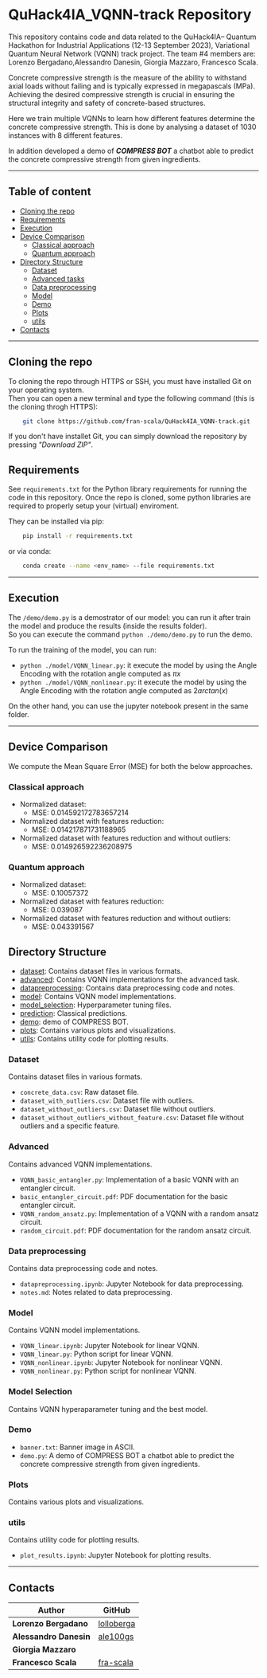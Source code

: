 # QuHack4IA_VQNN-track Repository

This repository contains code and data related to the QuHack4IA– Quantum Hackathon for Industrial Applications (12-13 September 2023), Variational Quantum Neural Network (VQNN) track project. The team #4 members are: Lorenzo Bergadano,Alessandro Danesin, Giorgia Mazzaro, Francesco Scala.

Concrete compressive strength is the measure of the ability to withstand axial loads without failing and is typically expressed in megapascals (MPa). Achieving the desired compressive strength is crucial in ensuring the structural integrity and safety of concrete-based structures.

Here we train multiple VQNNs to learn how different features determine the concrete compressive strength. This is done by analysing a dataset of 1030 instances with 8 different features.

In addition developed a demo of ***COMPRESS BOT*** a chatbot able to predict the concrete compressive strength from given ingredients.

-------------------------

## Table of content
- [Cloning the repo](#cloning-the-repo)
- [Requirements](#requirements)
- [Execution](#execution)
- [Device Comparison](#device-comparison)
  - [Classical approach](#classical-approach)
  - [Quantum approach](#quantum-approach)
- [Directory Structure](#directory-structure)
  - [Dataset](#dataset)
  - [Advanced tasks](#advanced)
  - [Data preprocessing](#data-preprocessing)
  - [Model](#Model)
  - [Demo](#Demo)
  - [Plots](#Plots)
  - [utils](#utils)
- [Contacts](#contacts)

------------------

## Cloning the repo
To cloning the repo through HTTPS or SSH, you must have installed Git on your operating system.<br>
Then you can open a new terminal and type the following command (this is the cloning throgh HTTPS):
```bash
    git clone https://github.com/fran-scala/QuHack4IA_VQNN-track.git
```

If you don't have installet Git, you can simply download the repository by pressing <i>"Download ZIP"</i>.

## Requirements

See `requirements.txt` for the Python library requirements for running the code in this repository.
Once the repo is cloned, some python libraries are required to properly setup your (virtual) enviroment.


They can be installed via pip:
```bash
    pip install -r requirements.txt
```

or via conda:
```bash
    conda create --name <env_name> --file requirements.txt
```
-----------------------
## Execution

The `/demo/demo.py` is a demostrator of our model: you can run it after train the model and produce the results
(inside the results folder).<br>
So you can execute the command `python ./demo/demo.py` to run the demo.

To run the training of the model, you can run:
- `python ./model/VQNN_linear.py`: it execute the model by using the Angle Encoding with the rotation angle computed as 
  $\pi$$x$
- `python ./model/VQNN_nonlinear.py`: it execute the model by using the Angle Encoding with the rotation angle computed as
  $2arctan(x)$

On the other hand, you can use the jupyter notebook present in the same folder.

------------------------

## Device Comparison
We compute the Mean Square Error (MSE) for both the below approaches.
### Classical approach
- Normalized dataset:
  - MSE: 0.014592172783657214
- Normalized dataset with features reduction:
  - MSE: 0.014217871731188965
- Normalized dataset with features reduction and without outliers:
  - MSE: 0.014926592236208975
### Quantum approach
- Normalized dataset:
  - MSE: 0.10057372
- Normalized dataset with features reduction:
  - MSE: 0.039087
- Normalized dataset with features reduction and without outliers:
  - MSE: 0.043391567


## Directory Structure

- [dataset](#dataset): Contains dataset files in various formats.
- [advanced](#advanced): Contains VQNN implementations for the advanced task.
- [datapreprocessing](#data-preprocessing): Contains data preprocessing code and notes.
- [model](#model): Contains VQNN model implementations.
- [model_selection](#model-selection): Hyperparameter tuning files.
- [prediction](#prediction): Classical predictions.
- [demo](#demo): demo of COMPRESS BOT.
- [plots](#plots): Contains various plots and visualizations.
- [utils](#utils): Contains utility code for plotting results.

### Dataset
Contains dataset files in various formats.

- `concrete_data.csv`: Raw dataset file.
- `dataset_with_outliers.csv`: Dataset file with outliers.
- `dataset_without_outliers.csv`: Dataset file without outliers.
- `dataset_without_outliers_without_feature.csv`: Dataset file without outliers and a specific feature.

### Advanced
Contains advanced VQNN implementations.

- `VQNN_basic_entangler.py`: Implementation of a basic VQNN with an entangler circuit.
- `basic_entangler_circuit.pdf`: PDF documentation for the basic entangler circuit.
- `VQNN_random_ansatz.py`: Implementation of a VQNN with a random ansatz circuit.
- `random_circuit.pdf`: PDF documentation for the random ansatz circuit.

### Data preprocessing
Contains data preprocessing code and notes.

- `datapreprocessing.ipynb`: Jupyter Notebook for data preprocessing.
- `notes.md`: Notes related to data preprocessing.

### Model
Contains VQNN model implementations.

- `VQNN_linear.ipynb`: Jupyter Notebook for linear VQNN.
- `VQNN_linear.py`: Python script for linear VQNN.
- `VQNN_nonlinear.ipynb`: Jupyter Notebook for nonlinear VQNN.
- `VQNN_nonlinear.py`: Python script for nonlinear VQNN.

### Model Selection
Contains VQNN hyperaparameter tuning and the best model.

### Demo

- `banner.txt`: Banner image in ASCII.
- `demo.py`: A demo of COMPRESS BOT a chatbot able to predict the concrete compressive strength from given ingredients.

### Plots
Contains various plots and visualizations.


### utils
Contains utility code for plotting results.

- `plot_results.ipynb`: Jupyter Notebook for plotting results.

-------------------------------------------------------------

## Contacts

| Author                 | GitHub                                     | 
|------------------------|--------------------------------------------|
| **Lorenzo Bergadano**  | [lolloberga](https://github.com/lolloberga) |
| **Alessandro Danesin** | [ale100gs](https://github.com/ale100gs)    |
| **Giorgia Mazzaro**    |      |
| **Francesco Scala**    | [fra-scala](https://github.com/fran-scala) |
